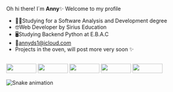 Oh hi there! I´m **Anny**✨ Welcome to my profile 
- 👩‍💻Studying for a Software Analysis and Development degree
- 🤓Web Developer by Sirius Education 
- 🖥️Studying Backend Python at E.B.A.C
- 📨annyds1@icloud.com
- Projects in the oven, will post more very soon ✨

##

<div style="display:inline-block">
  <img src="https://img.shields.io/badge/Python-3776AB?style=for-the-badge&logo=python&logoColor=white" height="25" width="80">
  <img src="https://img.shields.io/badge/Django-092E20?style=for-the-badge&logo=django&logoColor=white" height="25" width="80">
  <img src="https://img.shields.io/badge/HTML5-E34F26?style=for-the-badge&logo=html5&logoColor=white" height="25" width="80">
  <img src="https://img.shields.io/badge/CSS3-1572B6?style=for-the-badge&logo=css3&logoColor=white" height="25" width="80">
  <img src="https://img.shields.io/badge/JavaScript-323330?style=for-the-badge&logo=javascript&logoColor=F7DF1E" height="25" width="80">
</div>

![Snake animation](https://github.com/annydomingos/annydomingos/blob/output/github-contribution-grid-snake.svg)
<!---
annydomingos/annydomingos is a ✨ special ✨ repository because its `README.md` (this file) appears on your GitHub profile.
You can click the Preview link to take a look at your changes.
--->
